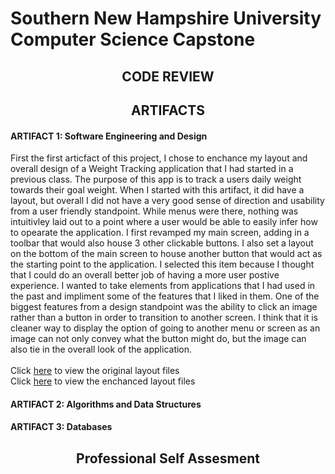 # Southern New Hampshire University <br> Computer Science Capstone
## <center>CODE REVIEW<center>
## <center>ARTIFACTS<center>
#### ARTIFACT 1: Software Engineering and Design
First the first articfact of this project, I chose to enchance my layout and overall design of a Weight Tracking application that I had started in a previous class. The purpose of this app is to track a users daily weight towards their goal weight. When I started with this artifact, it did have a layout, but overall I did not have a very good sense of direction and usability from a user friendly standpoint. While menus were there, nothing was intuitivley laid out to a point where a user would be able to easily infer how to opearate the application. I first revamped my main screen, adding in a toolbar that would also house 3 other clickable buttons. I also set a layout on the bottom of the main screen to house another button that would act as the starting point to the application. I selected this item because I thought that I could do an overall better job of having a more user postive experience. I wanted to take elements from applications that I had used in the past and impliment some of the features that I liked in them. One of the biggest features from a design standpoint was the ability to click an image rather than a button in order to transition to another screen. I think that it is cleaner way to display the option of going to another menu or screen as an image can not only convey what the button might do, but the image can also tie in the overall look of the application. <br> 
<br> 
Click [here](https://github.com/luchh224/luchh224.github.io/tree/main/Weight%20Loss%20App/Code%20Review/Layouts) to view the original layout files <br> 
Click [here](https://github.com/luchh224/luchh224.github.io/tree/main/Weight%20Loss%20App/Layouts) to view the enchanced layout files 
#### ARTIFACT 2: Algorithms and Data Structures
#### ARTIFACT 3: Databases
## <center>Professional Self Assesment<center>
